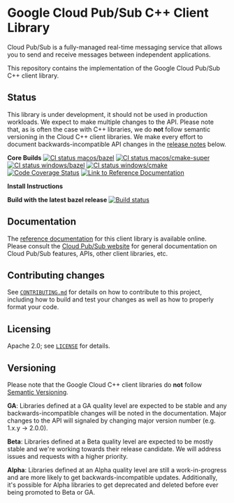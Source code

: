 # Google Cloud Pub/Sub C++ Client Library

<!-- This file is automatically generated by ci/test-readme/generate-readme.sh -->
Cloud Pub/Sub is a fully-managed real-time messaging service that allows you to
send and receive messages between independent applications.

This repository contains the implementation of the Google Cloud Pub/Sub C++
client library.

## Status

This library is under development, it should not be used in production
workloads. We expect to make multiple changes to the API.
Please note that, as is often the case with C++
libraries, we do **not** follow semantic versioning in the Cloud C++ client
libraries. We make every effort to document backwards-incompatible API changes
in the [release notes](README.md#release-notes) below.


**Core Builds**
[![CI status macos/bazel][macos/bazel-shield]][macos/bazel-link]
[![CI status macos/cmake-super][macos/cmake-super-shield]][macos/cmake-super-link]
[![CI status windows/bazel][windows/bazel-shield]][windows/bazel-link]
[![CI status windows/cmake][windows/cmake-shield]][windows/cmake-link]
[![Code Coverage Status][codecov-io-badge]][codecov-io-link]
[![Link to Reference Documentation][doxygen-shield]][doxygen-link]

**Install Instructions**

[macos/bazel-link]: https://storage.googleapis.com/cloud-cpp-kokoro-status/pubsub/macos/bazel-link.html
[macos/bazel-shield]: https://storage.googleapis.com/cloud-cpp-kokoro-status/pubsub/macos/bazel.svg
[macos/cmake-super-link]: https://storage.googleapis.com/cloud-cpp-kokoro-status/pubsub/macos/cmake-super-link.html
[macos/cmake-super-shield]: https://storage.googleapis.com/cloud-cpp-kokoro-status/pubsub/macos/cmake-super.svg
[codecov-io-badge]: https://codecov.io/gh/googleapis/google-cloud-cpp-pubsub/branch/master/graph/badge.svg
[codecov-io-link]: https://codecov.io/gh/googleapis/google-cloud-cpp-pubsub
[doxygen-shield]: https://img.shields.io/badge/documentation-master-brightgreen.svg
[doxygen-link]: https://googleapis.dev/cpp/google-cloud-pubsub/latest/
[windows/bazel-shield]: https://storage.googleapis.com/cloud-cpp-kokoro-status/pubsub-windows-bazel.svg
[windows/bazel-link]:   https://storage.googleapis.com/cloud-cpp-kokoro-status/pubsub-windows-bazel-link.html
[windows/cmake-shield]: https://storage.googleapis.com/cloud-cpp-kokoro-status/pubsub-windows-cmake.svg
[windows/cmake-link]:   https://storage.googleapis.com/cloud-cpp-kokoro-status/pubsub-windows-cmake-link.html

**Build with the latest bazel release**
[![Build status][bazelci-shield]][bazelci-link]

[bazelci-shield]: https://badge.buildkite.com/414b5f8e146fdf26017f069e3b464d7df1caa6bfa5ec627ef9.svg
[bazelci-link]: https://buildkite.com/bazel/github-dot-com-googleapis-google-cloud-cpp-pubsub

## Documentation

The [reference documentation][doxygen-link] for this client library is available
online. Please consult the [Cloud Pub/Sub website][cloud-pubsub-docs] for
general documentation on Cloud Pub/Sub features, APIs, other client libraries,
etc.

[cloud-pubsub-docs]: https://cloud.google.com/pubsub/docs/

## Contributing changes

See [`CONTRIBUTING.md`](CONTRIBUTING.md) for details on how to contribute to
this project, including how to build and test your changes as well as how to
properly format your code.

## Licensing

Apache 2.0; see [`LICENSE`](LICENSE) for details.

[GitHub-new-issue]: https://github.com/googleapis/google-cloud-cpp-pubsub/issues/new

## Versioning

Please note that the Google Cloud C++ client libraries do **not** follow
[Semantic Versioning](http://semver.org/).

**GA**: Libraries defined at a GA quality level are expected to be stable and
any backwards-incompatible changes will be noted in the documentation. Major
changes to the API will signaled by changing major version number
(e.g. 1.x.y -> 2.0.0).

**Beta**: Libraries defined at a Beta quality level are expected to be mostly
stable and we're working towards their release candidate. We will address issues
and requests with a higher priority.

**Alpha**: Libraries defined at an Alpha quality level are still a
work-in-progress and are more likely to get backwards-incompatible updates.
Additionally, it's possible for Alpha libraries to get deprecated and deleted
before ever being promoted to Beta or GA.
